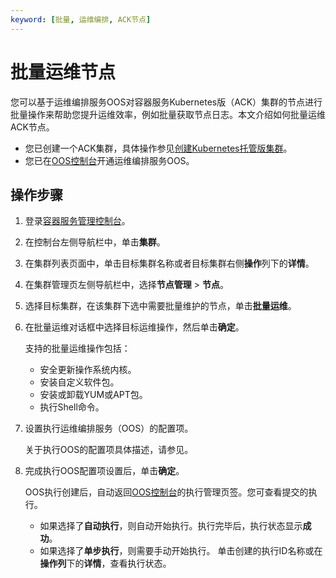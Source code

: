 ```yaml
---
keyword: [批量, 运维编排, ACK节点]
---
```


# 批量运维节点

您可以基于运维编排服务OOS对容器服务Kubernetes版（ACK）集群的节点进行批量操作来帮助您提升运维效率，例如批量获取节点日志。本文介绍如何批量运维ACK节点。

-   您已创建一个ACK集群，具体操作参见[创建Kubernetes托管版集群](/intl.zh-CN/Kubernetes集群用户指南/集群/创建集群/创建Kubernetes托管版集群.md)。
-   您已在[OOS控制台](https://oos.console.aliyun.com/)开通运维编排服务OOS。

## 操作步骤

1.  登录[容器服务管理控制台](https://cs.console.aliyun.com)。

2.  在控制台左侧导航栏中，单击**集群**。

3.  在集群列表页面中，单击目标集群名称或者目标集群右侧**操作**列下的**详情**。

4.  在集群管理页左侧导航栏中，选择**节点管理** \> **节点**。

5.  选择目标集群，在该集群下选中需要批量维护的节点，单击**批量运维**。

6.  在批量运维对话框中选择目标运维操作，然后单击**确定**。

    支持的批量运维操作包括：

    -   安全更新操作系统内核。
    -   安装自定义软件包。
    -   安装或卸载YUM或APT包。
    -   执行Shell命令。
7.  设置执行运维编排服务（OOS）的配置项。

    关于执行OOS的配置项具体描述，请参见。

8.  完成执行OOS配置项设置后，单击**确定**。

    OOS执行创建后，自动返回[OOS控制台](https://partners-intl.aliyun.com/login-required#/oos)的执行管理页签。您可查看提交的执行。

    -   如果选择了**自动执行**，则自动开始执行。执行完毕后，执行状态显示**成功**。
    -   如果选择了**单步执行**，则需要手动开始执行。
    单击创建的执行ID名称或在**操作列**下的**详情**，查看执行状态。


